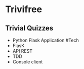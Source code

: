# Trivifree
## Trivial Quizzes
- Python Flask Application
#Tech
- FlasK
- API REST
- TDD
- Console client

